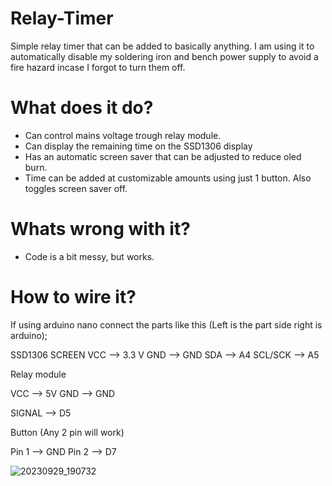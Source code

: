 # Relay-Timer
Simple relay timer that can be added to basically anything. I am using it to automatically disable my soldering iron and bench power supply to avoid a fire hazard incase I forgot to turn them off.

# What does it do?

- Can control mains voltage trough relay module.
- Can display the remaining time on the SSD1306 display
- Has an automatic screen saver that can be adjusted to reduce oled burn.
- Time can be added at customizable amounts using just 1 button. Also toggles screen saver off.

# Whats wrong with it?

- Code is a bit messy, but works.


# How to wire it?

If using arduino nano connect the parts like this (Left is the part side right is arduino);

SSD1306 SCREEN
VCC --> 3.3 V
GND --> GND
SDA --> A4
SCL/SCK --> A5

Relay module

VCC --> 5V
GND --> GND

SIGNAL --> D5

Button (Any 2 pin will work)

Pin 1 --> GND
Pin 2 --> D7


![20230929_190732](https://github.com/Zoldlike1/Relay-Timer/assets/135172004/398fa38b-4b58-4df3-b51f-febe0a0b3edd)
